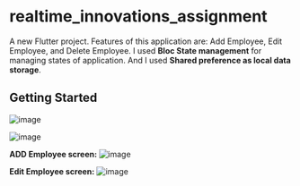 # realtime_innovations_assignment

A new Flutter project. Features of this application are: Add Employee, Edit Employee, and Delete Employee. I used **Bloc State management** for managing states of application. And I used **Shared preference as local data storage**.

## Getting Started

![image](https://github.com/user-attachments/assets/a3cac990-7fa1-4b06-8edc-963fdd731721)

![image](https://github.com/user-attachments/assets/fe8f669b-1de4-4af3-ab91-75ed2c4bd2ad)

**ADD Employee screen:**
![image](https://github.com/user-attachments/assets/e882a182-87bf-4307-a486-ac7eaedd6d3e)

**Edit Employee screen:**
![image](https://github.com/user-attachments/assets/b835ea89-f3c0-4479-a10a-cba37d91c52d)

